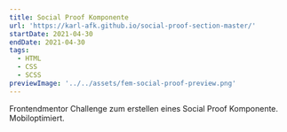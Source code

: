 ```yaml
---
title: Social Proof Komponente
url: 'https://karl-afk.github.io/social-proof-section-master/'
startDate: 2021-04-30
endDate: 2021-04-30
tags:
  - HTML
  - CSS
  - SCSS
previewImage: '../../assets/fem-social-proof-preview.png'
---
```


Frontendmentor Challenge zum erstellen eines Social Proof Komponente. Mobiloptimiert.
